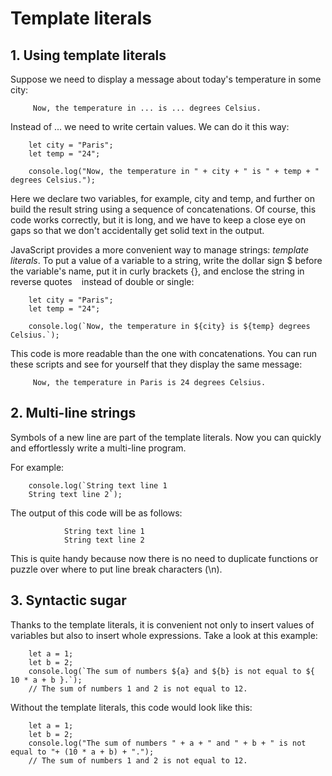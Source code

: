 # Template literals

## 1. Using template literals
Suppose we need to display a message about today's temperature in some city:

         Now, the temperature in ... is ... degrees Celsius.

Instead of ... we need to write certain values.
We can do it this way:
```
    let city = "Paris";
    let temp = "24";

    console.log("Now, the temperature in " + city + " is " + temp + " degrees Celsius.");
```
Here we declare two variables, for example, city and temp, and further on build
the result string using a sequence of concatenations. Of course, this code works
correctly, but it is long, and we have to keep a close eye on gaps so that we
don't accidentally get solid text in the output.

JavaScript provides a more convenient way to manage strings: *template literals*.
To put a value of a variable to a string, write the dollar sign $ before the
variable's name, put it in curly brackets {}, and enclose the string in reverse
quotes ` ` instead of double or single:
```
    let city = "Paris";
    let temp = "24";

    console.log(`Now, the temperature in ${city} is ${temp} degrees Celsius.`);
```
This code is more readable than the one with concatenations. You can run these
scripts and see for yourself that they display the same message:
```
     Now, the temperature in Paris is 24 degrees Celsius.
```

## 2. Multi-line strings
Symbols of a new line are part of the template literals. Now you can quickly
and effortlessly write a multi-line program. 

For example:
```
    console.log(`String text line 1
    String text line 2`);
```
The output of this code will be as follows:
```
            String text line 1
            String text line 2
```
This is quite handy because now there is no need to duplicate functions or puzzle
over where to put line break characters (\n).

## 3. Syntactic sugar
Thanks to the template literals, it is convenient not only to insert values of
variables but also to insert whole expressions. Take a look at this example:
```
    let a = 1;
    let b = 2;
    console.log(`The sum of numbers ${a} and ${b} is not equal to ${ 10 * a + b }.`);
    // The sum of numbers 1 and 2 is not equal to 12.
```
Without the template literals, this code would look like this:

```
    let a = 1;
    let b = 2;
    console.log("The sum of numbers " + a + " and " + b + " is not equal to "+ (10 * a + b) + ".");
    // The sum of numbers 1 and 2 is not equal to 12.
```